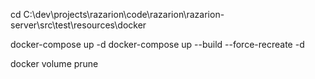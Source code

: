 cd C:\dev\projects\razarion\code\razarion\razarion-server\src\test\resources\docker

docker-compose up -d
docker-compose up --build --force-recreate -d

docker volume prune